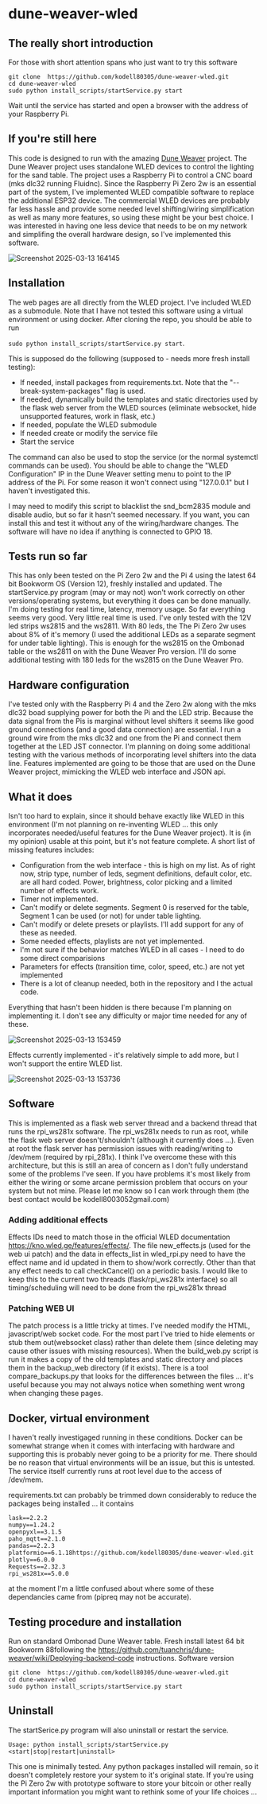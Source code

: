 # dune-weaver-wled

## The really short introduction

For those with short attention spans who just want to try this software
```
git clone  https://github.com/kodell80305/dune-weaver-wled.git
cd dune-weaver-wled
sudo python install_scripts/startService.py start
```
Wait until the service has started and open a browser with the address of your Raspberry Pi.   

## If you're still here

This code is designed to run with the amazing [Dune Weaver](https://github.com/tuanchris/dune-weaver) project.  The Dune Weaver project uses standalone WLED devices to control the lighting for the sand table.   The project uses a Raspberry Pi to control a CNC board (mks dlc32 running Fluidnc).   Since the Raspberry Pi Zero 2w is an essential part of the system, I've implemented WLED compatible software to replace the additional ESP32 device.  The commercial WLED devices are probably far less hassle and provide some needed level shifting/wiring simplification as well as many more features, so using these might be your best choice.   I was interested in having one less device that needs to be on my network and simplifing the overall hardware design, so I've implemented this software.

![Screenshot 2025-03-13 164145](https://github.com/user-attachments/assets/1a2445e7-8293-41fc-a84b-e79efbb004a6)


## Installation

The web pages are all directly from the WLED project.  I've included WLED as a submodule. Note that I have not tested this software using a virtual environment or using docker.  After cloning the repo, you should be able to run 

```sudo python install_scripts/startService.py start```.  

This is supposed do the following (supposed to - needs more fresh install testing):

* If needed, install packages from requirements.txt.  Note that the "--break-system-packages" flag is used.
* If needed, dynamically build the templates and static directories used by the flask web server from the WLED sources (eliminate websocket, hide unsupported features, work in flask, etc.)
* If needed, populate the WLED submodule
* If needed create or modify the service file
* Start the service
  
The command can also be used to stop the service (or the normal systemctl commands can be used).   You should be able to change the "WLED Configuration" IP in the Dune Weaver setting menu to point to the IP address of the Pi.  For some reason it won't connect using "127.0.0.1" but I haven't investigated this.

I may need to  modify this script to blacklist the snd_bcm2835 module and disable audio, but so far it hasn't seemed necessary.   If you want, you can install this and test it without any of the wiring/hardware changes.   The software will have no idea if anything is connected to GPIO 18.

## Tests run so far
This has only been tested on the Pi Zero 2w and the Pi 4 using the latest 64 bit Bookworm OS (Version 12), freshly installed and updated.   The startService.py program (may or may not) won't work correctly on other versions/operating systems, but everything it does can be done manually.   I'm doing testing for real time, latency, memory usage.  So far everything seems very good.  Very little real time is used.  I've only tested with the 12V led strips ws2815 and the ws2811.   With 80 leds,  the The Pi Zero 2w uses about 8% of it's memory (I used the additional LEDs as a separate segment for under table lighting).   This is enough for the ws2815 on the Ombonad table or the ws2811 on with the Dune Weaver Pro version.   I'll do some additional testing with 180 leds for the ws2815 on the Dune Weaver Pro.

## Hardware configuration
I've tested only with the Raspberry Pi 4 and the Zero 2w along with the mks dlc32 boad supplying power for both the Pi and the LED strip.   Because the data signal from the Pis is marginal without level shifters it seems like good ground connections (and a good data connection) are essential.  I run a ground wire from the mks dlc32 and one from the Pi and connect them together at the LED JST connector.   I'm planning on doing some additional testing with the various methods of incorporating level shifters into the data line.
Features implemented are going to be those that are used on the Dune Weaver project, mimicking the WLED web interface and JSON api.

## What it does
Isn't too hard to explain, since it should behave exactly like WLED in this environment (I'm not planning on re-inventing WLED ... this only incorporates needed/useful features for the Dune Weaver project).   It is (in my opinion) usable at this point, but it's not feature complete.  A short list of missing features includes:

* Configuration from the web interface - this is high on my list.  As of right now, strip type, number of leds, segment definitions, default color, etc. are all hard coded.  Power, brightness, color picking and a limited number of effects work.
* Timer not implemented.
* Can't modify or delete segments.  Segment 0 is reserved for the table, Segment 1 can be used (or not) for under table lighting.  
* Can't modify or delete presets or playlists.  I'll add support for any of these as needed.
* Some needed effects, playlists are not yet implemented.
* I'm not sure if the behavior matches WLED in all cases - I need to do some direct comparisions
* Parameters for effects (transition time, color, speed, etc.) are not yet implemented
* There is a lot of cleanup needed, both in the repository and I the actual code.

Everything that hasn't been hidden is there  because I'm planning on implementing it.  I don't see any difficulty or major time needed for any of these.

![Screenshot 2025-03-13 153459](https://github.com/user-attachments/assets/d07e8e04-9c14-45f4-9f9e-44ea58be0062)


Effects currently implemented - it's relatively simple to add more, but I won't support the entire WLED list.

![Screenshot 2025-03-13 153736](https://github.com/user-attachments/assets/a71a28f3-fded-46dc-bcdf-b3394b0f462a)



## Software

This is implemented as a flask web server thread and a backend thread that runs the rpi_ws281x software.  The rpi_ws281x needs to run as root, while the flask web server doesn't/shouldn't (although it currently does ...).   Even at root the flask server has permission issues with reading/writing to /dev/mem (required by rpi_281x).  I think I've overcome these with this architecture, but this is still an area of concern as I don't fully understand some of the problems I've seen.  If you have problems it's most likely from either the wiring or some arcane permission problem that occurs on your system but not mine.  Please let me know so I can work through them (the best contact would be kodell8003052gmail.com)

### Adding additional effects

Effects IDs need to match those in the official WLED documentation https://kno.wled.ge/features/effects/.   The file new_effects.js (used for the web ui patch) and the data in effects_list in wled_rpi.py need to have the effect name and id updated in them to show/work correctly.   Other than that any effect needs to call checkCancel() on a periodic basis.  I would like to keep this to the current two threads (flask/rpi_ws281x interface) so all timing/scheduling will need to be done from the rpi_ws281x thread

### Patching WEB UI

The patch process is a little tricky at times.   I've needed modify the HTML, javascript/web socket code.  For the most part I've tried to hide elements or stub them out(websocket class) rather than delete them (since deleting may cause other issues with missing resources).   When the build_web.py script is run it makes a copy of the old templates and static directory and places them in the backup_web directory (if it exists).  There is a tool compare_backups.py that looks for the differences between the files ... it's useful because you may not always notice when something went wrong when changing these pages.

## Docker, virtual environment

I haven't really investigaged running in these conditions.   Docker can be somewhat strange when it comes with interfacing with hardware and supporting this is probably never going to be a priority for me.  There should be no reason that virtual environments will be an issue, but this is untested.  The service itself currently runs at root level due to the access of /dev/mem.  


requirements.txt can probably be trimmed down considerably to reduce the packages being installed ... it contains
```
lask==2.2.2
numpy==1.24.2
openpyxl==3.1.5
paho_mqtt==2.1.0
pandas==2.2.3
platformio==6.1.18https://github.com/kodell80305/dune-weaver-wled.git
plotly==6.0.0
Requests==2.32.3
rpi_ws281x==5.0.0
```
at the moment I'm a little confused about where some of these dependancies came from (pipreq may not be accurate).

## Testing procedure and installation

Run on standard Ombonad Dune Weaver table.   Fresh install latest 64 bit Bookworm 88following the https://github.com/tuanchris/dune-weaver/wiki/Deploying-backend-code instructions.   Software version <??>
```
git clone  https://github.com/kodell80305/dune-weaver-wled.git
cd dune-weaver-wled
sudo python install_scripts/startService.py start
```

## Uninstall

The startSerice.py program will also uninstall or restart the service.
```
Usage: python install_scripts/startService.py <start|stop|restart|uninstall>
```

This one is minimally tested.   Any python packages installed will remain, so it doesn't completely restore your system to it's original state.  If you're using the Pi Zero 2w with prototype software to store your bitcoin or other really important information you might want to rethink some of your life choices ...




